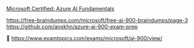 
[Microsoft Certified: Azure AI Fundamentals](https://learn.microsoft.com/en-us/credentials/certifications/azure-ai-fundamentals/?practice-assessment-type=certification)


https://free-braindumps.com/microsoft/free-ai-900-braindumps/page-3
https://github.com/anxkhn/azure-ai-900-exam-prep

📌 https://www.examtopics.com/exams/microsoft/ai-900/view/


